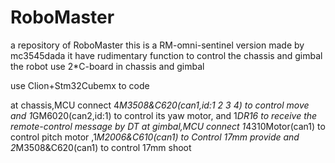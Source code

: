 # RoboMaster
a repository of RoboMaster
this is a RM-omni-sentinel version made by mc3545dada
it have rudimentary function to control the chassis and gimbal
the robot use 2*C-board in chassis and gimbal

use Clion+Stm32Cubemx to code

at chassis,MCU connect 4*M3508&C620(can1,id:1 2 3 4) to control  move and 1*GM6020(can2,id:1) to control its yaw motor, and 1*DR16 to receive the remote-control message by DT
at gimbal,MCU connect 1*4310Motor(can1) to control pitch motor ,1*M2006&C610(can1) to Control 17mm provide and 2*M3508&C620(can1) to control 17mm shoot
